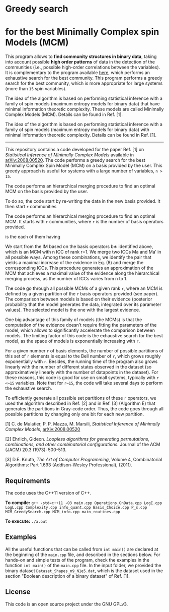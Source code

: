 # Greedy search
# for the best Minimally Complex spin Models (MCM)

This program allows to **find community structures in binary data**, taking into account possible **high order patterns** of data in the detection of the communities (i.e., possible high-order correlations between the variables). It is complementary to the program available [here](https://github.com/clelidm/MinCompSpin), which performs an exhaustive search for the best community. This program performs a greedy search for the best community, which is more appropriate for large systems (more than `15` spin variables).


The idea of the algorithm is based on performing statistical inference with a family of spin models (maximum entropy models for binary data) that have minimal information theoretic complexity. These models are called Minimally Complex Models (MCM). Details can be found in Ref. [1].

The idea of the algorithm is based on performing statistical inference with a family of spin models (maximum entropy models for binary data) with minimal information theoretic complexity. Details can be found in Ref. [1].

----

This repository contains a code developed for the paper Ref. [1] on *Statistical Inference of Minimally Complex Models* available in [arXiv:2008.00520](https://arxiv.org/abs/2008.00520). The code performs a greedy search for the best Minimally Complex Spin Model (MCM) on a basis provided by the user. This greedy approach is useful for systems with a large number of variables, `n > 15`. 

The code performs an hierarchical merging procedure to find an optimal MCM on the basis provided by the user.

To do so, the code start by re-writing the data in the new basis provided. It then start `r` communities

The code performs an hierarchical merging procedure to find an optimal MCM. It starts with `r` communities, where `r` is the number of basis operators provided.

is the each of them having 


We start from the IM based on the basis operators b∗ identified above, which is an MCM with n ICC of rank r=1. We merge two ICCs Ma and Ma′ in all possible ways. Among these combinations, we identify the pair that yields a maximal increase of the evidence in Eq. (8) and merge the corresponding ICCs. This procedure generates an approximation of the MCM that achieves a maximal value of the evidence along the hierarchical merging process, as the number of ICCs varies from n to 1.

The code go through all possible MCMs of a given rank `r`, where an MCM is defined by a given partition of the `r` basis operators provided (see paper). The comparison between models is based on their evidence (posterior probability that the model generates the data, integrated over its parameter values). The selected model is the one with the largest evidence.

One big advantage of this family of models (the MCMs) is that the computation of the evidence doesn’t require fitting the parameters of the model, which allows to significantly accelerate the comparison between models. The limiting factor of this code is the exhaustive search for the best model, as the space of models is exponentially increasing with `r`.

For a given number `r` of basis elements, the number of possible partitions of this set of `r` elements is equal to the Bell number of `r`, which grows roughly exponentially with `r`. Besides, the running time of the program also grows linearly with the number of different states observed in the dataset (so approximatively linearly with the number of datapoints in the dataset). For these reasons, this code is good for use on small systems, typically with `r <~15` variables. Note that for `r~15`, the code will take several days to perform the exhaustive search.

To efficiently generate all possible set partitions of these `r` operators, we used the algorithm described in Ref. [2] and in Ref. [3] (Algorithm E) that generates the partitions in Gray-code order. Thus, the code goes through all possible partitions by changing only one bit for each new partition. 

[1]  C. de Mulatier, P. P. Mazza, M. Marsili, *Statistical Inference of Minimally Complex Models*, [arXiv:2008.00520](https://arxiv.org/abs/2008.00520)

[2]  Ehrlich, Gideon. *Loopless algorithms for generating permutations, combinations, and other combinatorial configurations.* Journal of the ACM (JACM) 20.3 (1973): 500-513.

[3]  D.E. Knuth, *The Art of Computer Programming*, Volume 4, Combinatorial Algorithms: Part 1.693 (Addison-Wesley Professional), (2011).

## Requirements

The code uses the C++11 version of C++.

**To compile:** `g++ -std=c++11 -O3 main.cpp Operations_OnData.cpp LogE.cpp LogL.cpp Complexity.cpp info_quant.cpp Basis_Choice.cpp P_s.cpp MCM_GreedySearch.cpp MCM_info.cpp main_routines.cpp`

**To execute:** `./a.out`

## Examples

All the useful functions that can be called from `int main()` are declared at the beginning of the `main.cpp` file, and described in the sections below. For hands-on and simple tests of the program, check the examples in the function `int main()` of the `main.cpp` file. In the input folder, we provided the binary dataset `Dataset_Shapes_n9_N1e5.dat`, which is the dataset used in the section "Boolean description of a binary dataset" of Ref. [1]. 

## License

This code is an open source project under the GNU GPLv3.
